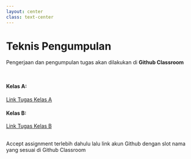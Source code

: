 ```yaml
---
layout: center
class: text-center
---
```


# Teknis Pengumpulan

Pengerjaan dan pengumpulan tugas akan dilakukan di **Github Classroom**

<div grid="~ cols-2 gap-2" style="margin-top: 48px">
  <div>

#### Kelas A:

[Link Tugas Kelas A](https://classroom.github.com/a/-zD5nTAs)

  </div>
  <div>

#### Kelas B:

[Link Tugas Kelas B](https://classroom.github.com/a/ua6Vqx9l)

  </div>
</div>

<br>
Accept assignment terlebih dahulu lalu link akun Github dengan slot nama yang sesuai di Github Classroom
